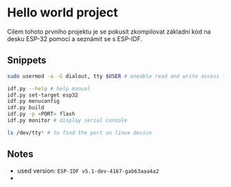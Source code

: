 # Hello world project

Cílem tohoto prvního projektu je se pokusit zkompilovat základní kód na desku ESP-32 pomocí a seznámit se s ESP-IDF.

## Snippets

```sh
sudo usermod -a -G dialout, tty $USER # eneable read and write access to the serial console, after set need computer restart

idf.py --help # help manual
idf.py set-target esp32
idf.py menuconfig
idf.py build
idf.py -p <PORT> flash
idf.py monitor # display serial console

ls /dev/tty* # to find the port on linux device
```

## Notes

- used version: `ESP-IDF v5.1-dev-4167-gab63aaa4a2`
- 